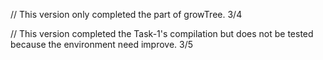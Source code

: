 // This version only completed the part of growTree. 3/4

// This version completed the Task-1's compilation but does not be tested because the environment need improve. 3/5
